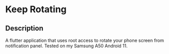 # Keep Rotating

## Description

A flutter application that uses root access to rotate your phone screen from notification panel.
Tested on my Samsung A50 Android 11.
